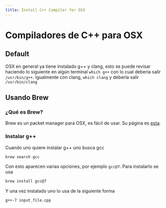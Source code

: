 ```yaml
---
title: Install C++ Compiler for OSX
---
```


# Compiladores de C++ para OSX
## Default
OSX en general ya tiene instalado g++ y clang, esto se puede revisar haciendo lo siguiente en algún terminal ```which g++``` con lo cual debería salir ```/usr/bin/g++```. Igualmente con clang, ```which clang``` y debería salir ```/usr/bin/clang```

## Usando Brew
### ¿Qué es Brew?
Brew es un packet manager para OSX, es fácil de usar. Su página es [esta](https://brew.sh).
### Instalar g++
Cuando uno quiere instalar g++ uno busca gcc
```bash
brew search gcc
```
Con esto aparecen varias opciones, por ejemplo ```gcc@7```. Para instalarlo se usa
```bash
brew install gcc@7
```
Y una vez instalado uno lo usa de la siguiente forma
```bash
g++-7 input_file.cpp
```
